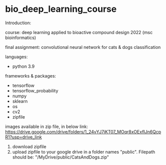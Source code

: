 # bio_deep_learning_course

Introduction:

course: deep learning applied to bioactive compound design 2022 (msc bioinformatics)

final assignment: convolutional neural network for cats & dogs classification

languages:
- python 3.9

frameworks & packages:
- tensorflow
- tensorflow_probability
- numpy
- sklearn
- os
- cv2
- zipfile

images available in zip file, in below link:
https://drive.google.com/drive/folders/1_24vYJ7iKT07_MOqr8xOExfIJn6QcpR1?usp=drive_link
1. download zipfile
2. upload zipfile to your google drive in a folder names "public". Filepath should be: "/MyDrive/public/CatsAndDogs.zip"



